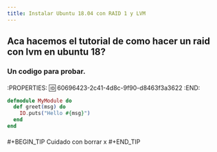 ```yaml
---
title: Instalar Ubuntu 18.04 con RAID 1 y LVM
---
```


## Aca hacemos el tutorial de como hacer un raid con lvm en ubuntu 18?
### Un **codigo** para probar.
#### 
:PROPERTIES:
:id: 60696423-2c41-4d8c-9f90-d8463f3a3622
:END:
```elixir
defmodule MyModule do
  def greet(msg) do
    IO.puts("Hello #{msg}")
  end
end
```
#### 
#+BEGIN_TIP
Cuidado con borrar x
#+END_TIP